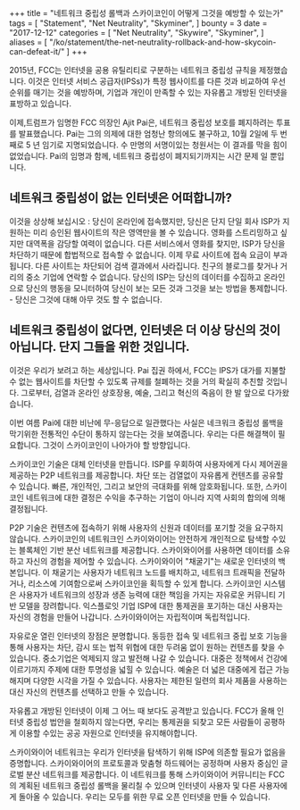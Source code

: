 +++
title = "네트워크 중립성 롤백과 스카이코인이 어떻게 그것을 예방할 수 있는가"
tags = [
    "Statement",
    "Net Neutrality",
    "Skyminer",
]
bounty = 3
date = "2017-12-12"
categories = [
    "Net Neutrality",
    "Skywire",
    "Skyminer",
]
aliases = [
	"/ko/statement/the-net-neutrality-rollback-and-how-skycoin-can-defeat-it/"
]
+++

2015년, FCC는 인터넷을 공용 유틸리티로 구분하는 네트워크 중립성 규칙을 제정했습니다. 이것은 인터넷 서비스 공급자(IPSs)가 특정 웹사이트를
다른 것과 비교하여 우선순위를 매기는 것을 예방하며, 기업과 개인이 만족할 수 있는 자유롭고 개방된 인터넷을 표방하고 있습니다.

이제,트럼프가 임명한 FCC 의장인 Ajit Pai은, 네트워크 중립성 보호를 폐지하려는 투표를 발표했습니다. Pai는 그의 의제에 대한 엄청난 항의에도
불구하고, 10월 2일에 두 번째로 5 년 임기로 지명되었습니다. 수 만명의 서명이있는 청원서는 이 결과를 막을 힘이 없었습니다.
Pai의 임명과 함께, 네트워크 중립성이 폐지되기까지는 시간 문제 일 뿐입니다.

## 네트워크 중립성이 없는 인터넷은 어떠합니까?

이것을 상상해 보십시오 : 당신이 온라인에 접속했지만, 당신은 단지 단일 회사 ISP가 지원하는 미리 승인된 웹사이트의 작은 영역만을 볼 수 있습니다.
영화를 스트리밍하고 싶지만 대역폭을 감당할 여력이 없습니다. 다른 서비스에서 영화를 찾지만, ISP가 당신을 차단하기 때문에 합법적으로 접속할 수
없습니다. 이제 무료 사이트에 접속 요금이 부과됩니다. 다른 사이트는 차단되어 검색 결과에서 사라집니다.
친구의 블로그를 찾거나 거리의 중소 기업에 연락할 수 없습니다. 당신의 ISP는 당신의 데이터를 수집하고 온라인으로 당신의 행동을 모니터하여
당신이 보는 모든 것과 그것을 보는 방법을 통제합니다. - 당신은 그것에 대해 아무 것도 할 수 없습니다.

## 네트워크 중립성이 없다면, 인터넷은 더 이상 당신의 것이 아닙니다. 단지 그들을 위한 것입니다.


이것은 우리가 보려고 하는 세상입니다. Pai 집권 하에서, FCC는 IPS가 대가를 지불할 수 없는 웹사이트를 차단할 수 있도록 규제를 철폐하는 것을
거의 확실히 추친할 것입니다. 그로부터, 검열과 온라인 상호장용, 예술, 그리고 혁신의 죽음이 한 발 앞으로 다가왔습니다.

이번 여름 Pai에 대한 비난에 무-응답으로 일관했다는 사실은 네크워크 중립성 롤백을 막기위한 전통적인 수단이 통하지 않는다는 것을 보여줍니다.
우리는 다른 해결책이 필요합니다. 그것이 스카이코인이 나아가야 할 방향입니다.

스카이코인 기술은 대체 인터넷을 만듭니다. ISP를 우회하여 사용자에게 다시 제어권을 제공하는 P2P 네트워크를 제공합니다.
차단 또는 검열없이 자유롭게 컨텐츠를 공유할 수 있습니다. 빠른, 개인적인, 그리고 보안의 극대화를 위해 암호화됩니다.
또한, 스카이코인 네트워크에 대한 결정은 수익을 추구하는 기업이 아니라 지역 사회의 합의에 의해 결정됩니다.

P2P 기술은 컨텐츠에 접속하기 위해 사용자의 신원과 데이터를 포기할 것을 요구하지 않습니다. 스카이코인의 네트워크인 스카이와이어는
안전하게 개인적으로 탐색할 수있는 블록체인 기반 분산 네트워크를 제공합니다. 스카이와이어를 사용하면 데이터를 소유하고 자신의 경험을
제어할 수 있습니다. 스카이와이어 "채굴기"는 새로운 인터넷의 백본입니다. 이 채굴기는 사용자가 네트워크 노드를 배치하고,
네트워크 트래픽을 전달하거나, 리소스에 기여함으로써 스카이코인을 획득할 수 있게 합니다. 스카이코인 시스템은 사용자가 네트워크의
성장과 생존 능력에 대한 책임을 가지는 자유로운 커뮤니티 기반 모델을 장려합니다. 익스플로잇 기업 ISP에 대한 통제권을 포기하는 대신
사용자는 자신의 경험을 만들어 나갑니다. 스카이와이어는 자립적이며 독립적입니다.

자유로운 열린 인터넷의 장점은 분명합니다. 동등한 접속 및 네트워크 중립 보호 기능을 통해 사용자는 차단, 감시 또는 법적 위협에 대한
두려움 없이 원하는 컨텐츠를 찾을 수 있습니다. 중소기업은 억제되지 않고 발전해 나갈 수 있습니다. 대중은 정책에서 건강에 이르기까지
주제에 대한 투명성을 넓힐 수 있습니다. 예술은 더 넓은 대중에게 접근 가능해지며 다양한 시각을 가질 수 있습니다. 사용자는 제한된
일련의 회사 제품을 사용하는 대신 자신의 컨텐츠를 선택하고 만들 수 있습니다.

자유롭고 개방된 인터넷이 이제 그 어느 때 보다도 공격받고 있습니다. FCC가 올해 인터넷 중립성 법안을 철회하지 않는다면,
우리는 통제권을 되찾고 모든 사람들이 공평하게 이용할 수있는 공공 자원으로 인터넷을 유지해야합니다.

 스카이와이어 네트워크는 우리가 인터넷을 탐색하기 위해 ISP에 의존할 필요가 없음을 증명합니다. 스카이와이어의 프로토콜과 맞춤형 하드웨어는
 공정하며 사용자 중심인 글로벌 분산 네트워크를 제공합니다. 이 네트워크를 통해 스카이와이어 커뮤니티는 FCC의 계획된 네트워크 중립성 롤백을
 물리칠 수 있으며 인터넷이 사용자 및 다른 사용자에게 돌아올 수 있습니다.
 우리는 모두를 위한 무료 오픈 인터넷을 만들 수 있습니다.
